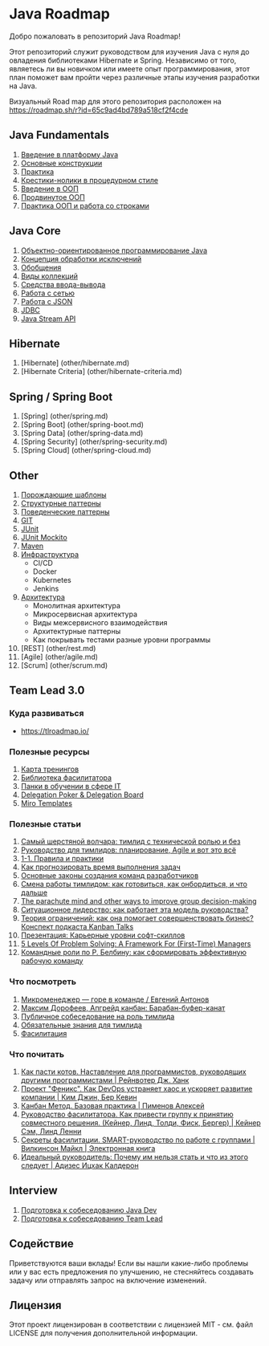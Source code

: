 # Java Roadmap

Добро пожаловать в репозиторий Java Roadmap!

Этот репозиторий служит руководством для изучения Java с нуля до овладения библиотеками Hibernate и Spring.
Независимо от того, являетесь ли вы новичком или имеете опыт программирования,
этот план поможет вам пройти через различные этапы изучения разработки на Java.

Визуальный Road map для этого репозитория расположен на https://roadmap.sh/r?id=65c9ad4bd789a518cf2f4cde

## Java Fundamentals

1. [Введение в платформу Java](src/main/resources/java-core/1-java-fundamentals/lvl1/1-java-fundamentals-level-1.md)
2. [Основные конструкции](src/main/resources/java-core/1-java-fundamentals/lvl2/1-java-fundamentals-level-2.md)
3. [Практика](src/main/resources/java-core/1-java-fundamentals/lvl3/1-java-fundamentals-level-3.md)
4. [Крестики-нолики в процедурном стиле](src/main/resources/java-core/1-java-fundamentals/lvl4/1-java-fundamentals-level-4.md)
5. [Введение в ООП](src/main/resources/java-core/1-java-fundamentals/lvl5/1-java-fundamentals-level-5.md)
6. [Продвинутое ООП](src/main/resources/java-core/1-java-fundamentals/lvl6/1-java-fundamentals-level-6.md)
7. [Практика ООП и работа со строками](src/main/resources/java-core/1-java-fundamentals/lvl7/1-java-fundamentals-level-7.md)

## Java Core

1. [Объектно-ориентированное программирование Java](src/main/resources/java-core/2-java-core/lvl1/2-java-core-level-1.md)
2. [Концепция обработки исключений](src/main/resources/java-core/2-java-core/lvl2/2-java-core-level-2.md)
3. [Обобщения](src/main/resources/java-core/2-java-core/lvl3/2-java-core-level-3.md)
4. [Виды коллекций](src/main/resources/java-core/2-java-core/lvl4/2-java-core-level-4.md)
5. [Средства ввода-вывода](src/main/resources/java-core/2-java-core/lvl5/2-java-core-level-5.md)
6. [Работа с сетью](src/main/resources/java-core/2-java-core/lvl6/2-java-core-level-6.md)
7. [Работа с JSON](src/main/resources/java-core/2-java-core/lvl7/2-java-core-level-7.md)
8. [JDBC](src/main/resources/java-core/2-java-core/lvl8/2-java-core-level-8.md)
9. [Java Stream API](src/main/resources/java-core/2-java-core/lvl9/2-java-core-level-9.md)

## Hibernate

1. [Hibernate] (other/hibernate.md)
2. [Hibernate Criteria] (other/hibernate-criteria.md)

## Spring / Spring Boot

1. [Spring] (other/spring.md)
2. [Spring Boot] (other/spring-boot.md)
3. [Spring Data] (other/spring-data.md)
4. [Spring Security] (other/spring-security.md)
5. [Spring Cloud] (other/spring-cloud.md)

## Other

1. [Порождающие шаблоны](src/main/resources/other/patterns/Creational-Patterns.md)
2. [Структурные паттерны](src/main/resources/other/patterns/Structural-Patterns.md)
3. [Поведенческие паттерны](src/main/resources/other/patterns/Behavioral-Patterns.md)
4. [GIT](src/main/resources/other/git/git.md)
5. [JUnit](src/main/resources/other/junit/junit.md)
6. [JUnit Mockito](src/main/resources/other/junit/junit-mockito.md)
7. [Maven](src/main/resources/other/maven/Maven.md)
8. [Инфраструктура](src/main/resources/other/infrastructure/infrastructure.md)
    + СI/СD
    + Docker
    + Kubernetes
    + Jenkins
9. [Архитектура](src/main/resources/other/architecture/architecture.md)
    + Монолитная архитектура
    + Микросервисная архитектура
    + Виды межсервисного взаимодействия
    + Архитектурные паттерны
    + Как покрывать тестами разные уровни программы
10. [REST] (other/rest.md)
11. [Agile] (other/agile.md)
12. [Scrum] (other/scrum.md)

## Team Lead 3.0

### Куда развиваться

+ https://tlroadmap.io/

### Полезные ресурсы

1. [Карта тренингов](https://scrumtrek.ru/training-map/)
2. [Библиотека фасилитатора](http://facilab.pro/)
3. [Панки в обучении в сфере IT](https://leadstartup.ru/agile-coach)
4. [Delegation Poker & Delegation Board](https://management30.com/practice/delegation-poker/)
5. [Miro Templates](https://miro.com/miroverse/)

### Полезные статьи

1. [Самый шерстяной волчара: тимлид с технической ролью и без](https://habr.com/p/797367/)
2. [Руководство для тимлидов: планирование, Agile и вот это всё](https://habr.com/p/797485/)
3. [1-1. Правила и практики](https://habr.com/ru/articles/650537/)
4. [Как прогнозировать время выполнения задач](https://habr.com/ru/companies/tinkoff/articles/782012/)
5. [Основные законы создания команд разработчиков](https://habr.com/ru/companies/edison/articles/272483/)
6. [Смена работы тимлидом: как готовиться, как онбордиться, и что дальше](https://habr.com/ru/amp/publications/560686/)
7. [The parachute mind and other ways to improve group decision-making](https://www.projectmanagement.com/blog-post/66859/the-parachute-mind-and-other-ways-to-improve-group-decision-making#_=_)
8. [Ситуационное лидерство: как работает эта модель руководства?](https://aspro.cloud/pm/docs/situational-leadership/)
9. [Теория ограничений: как она помогает совершенствовать бизнес? Конспект подкаста Kanban Talks](https://kaiten.ru/blog/theory-of-constraints/amp/)
10. [Презентация: Карьерные уровни софт-скиллов](https://sandark7.github.io/RndTechConf2021/#93)
11. [5 Levels Of Problem Solving: A Framework For (First-Time) Managers](https://www.corporate-rebels.com/blog/5-levels-of-problem-solving)
12. [Командные роли по Р. Белбину: как сформировать эффективную рабочую команду](https://ht-lab.ru/blog/komandnye-roli-po-r-belbinu/)

### Что посмотреть

1. [Микроменеджер — горе в команде / Евгений Антонов](https://youtube.com/watch?v=WhiBmsEw4Jk&list=LL&index=12)
2. [Максим Дорофеев, Апгрейд канбан: Барабан-буфер-канат](https://www.youtube.com/watch?v=fsqXlW_m0Bo&list=LL&index=8)
3. [Публичное собеседование на роль тимлида](https://www.youtube.com/watch?v=hMdcLG2xPHI&t=3980s)
4. [Обязательные знания для тимлида](https://www.youtube.com/watch?v=_wx0cmC0Wec&t=7746s)
5. [Фасилитация](https://www.youtube.com/watch?v=b--8jGPwh98&list=LL&index=4&t=278s)

### Что почитать

1. [Как пасти котов. Наставление для программистов, руководящих другими программистами | Рейнвотер Дж. Ханк](https://www.ozon.ru/product/kak-pasti-kotov-nastavlenie-dlya-programmistov-rukovodyashchih-drugimi-programmistami-reynvoter-211426232/?__rr=1)
2. [Проект "Феникс". Как DevOps устраняет хаос и ускоряет развитие компании | Ким Джин, Бер Кевин](https://www.ozon.ru/product/proekt-feniks-kak-devops-ustranyaet-haos-i-uskoryaet-razvitie-kompanii-kim-dzhin-ber-kevin-253331388/)
3. [Канбан Метод. Базовая практика | Пименов Алексей](https://www.ozon.ru/product/kanban-metod-bazovaya-praktika-pimenov-aleksey-1377484044/)
4. [Руководство фасилитатора. Как привести группу к принятию совместного решения. (Кейнер, Линд, Толди, Фиск, Бергер) | Кейнер Сэм, Линд Ленни](https://www.ozon.ru/product/rukovodstvo-fasilitatora-kak-privesti-gruppu-k-prinyatiyu-sovmestnogo-resheniya-keyner-lind-toldi-1570113551/?asb=QgeYL6TLduQftEDQiDWHnpvhLYUu4AUTfQXUFPOhKKY%3D&asb2=NYFH9wk3d0o7UaL3goh2s7kpRlnQZIAuQt0vWFYNbDRYoQosz1VD7oGuAOR61zr3&avtc=1&avte=2&avts=1719316118&keywords=Руководство+фасилитатора.+Как+привести+группу+к+принятию+совместного+решения+|+Кейнер+Сэм,+Линд+Ленни)
5. [Секреты фасилитации. SMART-руководство по работе с группами | Вилкинсон Майкл | Электронная книга](https://www.ozon.ru/product/sekrety-fasilitatsii-smart-rukovodstvo-po-rabote-s-gruppami-vilkinson-maykl-elektronnaya-kniga-909558730/?advert=rQPzY2sS6bXzp_yJoV06p3QnxEjluU0DT92cs64_uZnZGHrSK0g4Uql__iq2wVbS2W5m_IDQE_wmxNixwdVBmzt4tw7Xn4pR06TBr06bxKUTJ7nppbKzZ6JuHgdyeaVi5_fkkS4YO9T3wwErHAv_m2KT2jX7dJVKW92UKb85wmy3tUb-UaqFVhjEKm3I92azLFZxFf0pDZl0KN21-eM2eK9MfPu-N_abZRgcVnvjke4kcHmMpQIbIRPwUGxGZo_Jyktu4KqiSFZlZopK2iBQ_ZyAndGB_RCH3PMgMxnITNmDYBoiHb-Tr_9f-U3UpCg_RS1ConhtBWDQBk_fupjhDOWeN1Q4&avtc=1&avte=2&avts=1719316139&keywords=Секреты+фасилитации:+SMART-руководство+по+работе+с+группами+/+Майкл+Вилкинсон+|+Вилкинсон+Майкл)
6. [Идеальный руководитель: Почему им нельзя стать и что из этого следует | Адизес Ицхак Калдерон](https://www.ozon.ru/product/idealnyy-rukovoditel-pochemu-im-nelzya-stat-i-chto-iz-etogo-sleduet-adizes-itshak-kalderon-254612970/?advert=Q8Un2tjNlb4ssB44vXjqJW98vRvrjzNGc4BbpX1gq4sUiwQXYktEbVIBpEb3HmiOrBbHQTRoi-8T1IpRnviquhp1jMi459J79BrJDwMfHRT55rGpZ0mjg3-4lE-j-t3ELeyK3qs5YyVHbN9iXJd-gWFjf3unVV8KC5uuj4-FMO4YPh2PwmVo_za7UXIsNiN-oygYvuVK3oRWtzoCiFqkCQJroq3PsCOQOIV8X1q2OPSSlY2jEakaN5RB8tY-dw2jBFPKpSxdOwGRMgQRdCwCPi32hJ6OaOmxlvUkQMFt7gNftmtA5qhqf-TPSMqNPmTskb0B680KM0nd7xGvD6ojh9w0C_FlgJmwxmk&avtc=1&avte=2&avts=1718785906&keywords=ицхак+адизес+—+идеальный+руководитель)

## Interview

1. [Подготовка к собеседованию Java Dev](src/main/resources/interview/java-interview.md)
2. [Подготовка к собеседованию Team Lead](src/main/resources/interview/team-lead-interview.md)

## Содействие

Приветствуются ваши вклады! Если вы нашли какие-либо проблемы или у вас есть предложения по улучшению, не стесняйтесь создавать задачу или отправлять запрос на
включение изменений.

## Лицензия

Этот проект лицензирован в соответствии с лицензией MIT - см. файл LICENSE для получения дополнительной информации.
